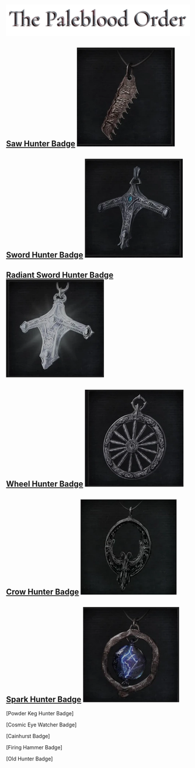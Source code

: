 <link rel="stylesheet" href="assets/css/weaponspage.css">
<a id= "logo" href="https://fellipepombo.github.io/BloodandBeastsTTRPG/">
  <img src="assets/images/logo.png">
</a>


## [Saw Hunter Badge](weapons/saw-hunter-weapons.md) ![Saw Hunter Badge](assets/images/weapons/badges/sawhunter.png)

## [Sword Hunter Badge](weapons/sword-hunter-weapons.md) ![Sword Hunter Badge](assets/images/weapons/badges/swordhunter.png)

## [Radiant Sword Hunter Badge](weapons/radiant-sword-hunter-weapons.md) ![Radiant Sword Hunter Badge](assets/images/weapons/badges/radiantswordhunter.png)

## [Wheel Hunter Badge](weapons/wheel-hunter-weapons.md) ![Wheel Hunter Badge](assets/images/weapons/badges/wheelhunter.png)

## [Crow Hunter Badge](weapons/crow-hunter-weapons.md) ![Crow Hunter Badge](assets/images/weapons/badges/crowhunter.png)

## [Spark Hunter Badge](weapons/spark-hunter-weapons.md) ![Crow Hunter Badge](assets/images/weapons/badges/sparkhunter.png)

[Powder Keg Hunter Badge]

[Cosmic Eye Watcher Badge]

[Cainhurst Badge]

[Firing Hammer Badge]

[Old Hunter Badge]